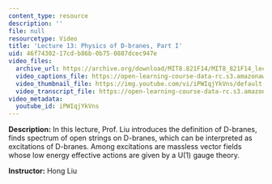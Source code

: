 ```yaml
---
content_type: resource
description: ''
file: null
resourcetype: Video
title: 'Lecture 13: Physics of D-branes, Part I'
uid: 46f74302-17cd-b86b-0b75-0887dcec947e
video_files:
  archive_url: https://archive.org/download/MIT8.821F14/MIT8_821F14_lec13_300k.mp4
  video_captions_file: https://open-learning-course-data-rc.s3.amazonaws.com/8-821-string-theory-and-holographic-duality-fall-2014/36144acaddbf5bf2924b1c004b634d6f_iPWIqjYkVns.vtt
  video_thumbnail_file: https://img.youtube.com/vi/iPWIqjYkVns/default.jpg
  video_transcript_file: https://open-learning-course-data-rc.s3.amazonaws.com/8-821-string-theory-and-holographic-duality-fall-2014/673f398dc3439b7e64e041a2a836cdb1_iPWIqjYkVns.pdf
video_metadata:
  youtube_id: iPWIqjYkVns
---
```


**Description:** In this lecture, Prof. Liu introduces the definition of D-branes, finds spectrum of open strings on D-branes, which can be interpreted as excitations of D-branes. Among excitations are massless vector fields whose low energy effective actions are given by a U(1) gauge theory.

**Instructor:** Hong Liu